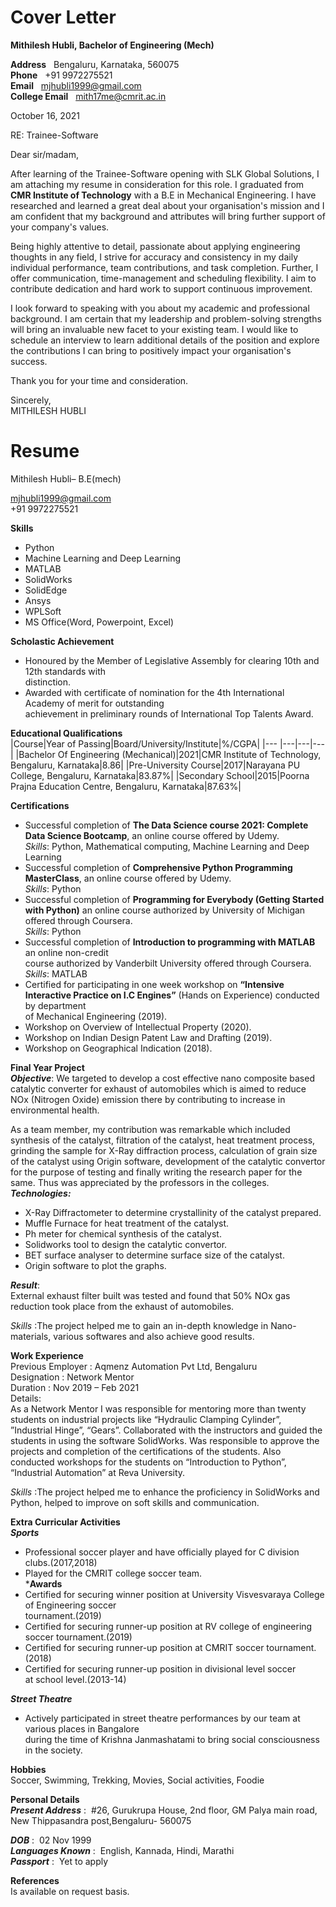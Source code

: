 # Cover Letter  
**Mithilesh Hubli, Bachelor of Engineering (Mech)**  

**Address**                  &nbsp; Bengaluru, Karnataka, 560075  
**Phone**                    &nbsp; +91 9972275521  
**Email**                    &nbsp; mjhubli1999@gmail.com  
**College Email**            &nbsp; mith17me@cmrit.ac.in  




October 16, 2021


RE: Trainee-Software 


Dear sir/madam,


After learning of the Trainee-Software opening with SLK Global Solutions, I am attaching my resume in consideration for this role. I graduated from **CMR Institute of Technology** with a B.E in Mechanical Engineering. I have researched and learned a great deal about your organisation's mission and I am confident that my background and attributes will bring further support of your company's values.

Being highly attentive to detail, passionate about applying engineering thoughts in any field, I strive for accuracy and consistency in my daily individual performance, team contributions, and task completion. Further, I offer communication, time-management and scheduling flexibility. I aim to contribute dedication   and hard work to support continuous improvement.

I look forward to speaking with you about my academic and professional background. I am certain that my leadership and problem-solving strengths will bring an invaluable new facet to your existing team. I would like to schedule an interview to learn additional details of the position and explore the contributions I can bring to positively impact your organisation's success.

Thank you for your time and consideration.


Sincerely,  
MITHILESH HUBLI  
  
# Resume
Mithilesh Hubli– B.E(mech)                                                       




mjhubli1999@gmail.com  
+91 9972275521

**Skills**  
- Python  
- Machine Learning and Deep Learning  
- MATLAB  
- SolidWorks  
- SolidEdge  
- Ansys  
- WPLSoft  
- MS Office(Word, Powerpoint, Excel)  

**Scholastic Achievement**   

- Honoured by the Member of Legislative Assembly for clearing 10th and 12th standards with  
  distinction.
- Awarded with certificate of nomination for the 4th International Academy of merit for outstanding  
  achievement in preliminary rounds of International Top Talents Award.

**Educational Qualifications**  
|Course|Year of Passing|Board/University/Institute|%/CGPA|
|--- |---|---|---|
|Bachelor Of Engineering  (Mechanical)|2021|CMR Institute of Technology, Bengaluru, Karnataka|8.86|
|Pre-University Course|2017|Narayana PU College, Bengaluru, Karnataka|83.87%| 
|Secondary School|2015|Poorna Prajna Education Centre, Bengaluru, Karnataka|87.63%|


**Certifications**
  
- Successful completion of **The Data Science course 2021: Complete Data Science Bootcamp**, an online course offered by Udemy.    
  *Skills*: Python, Mathematical computing, Machine Learning and Deep Learning  
- Successful completion of **Comprehensive Python Programming MasterClass**, an online course offered by Udemy.  
  *Skills*: Python  
- Successful completion of **Programming for Everybody (Getting Started with Python)** an online
  course authorized by University of Michigan offered through Coursera.  
  *Skills*: Python  
- Successful completion of **Introduction to programming with MATLAB** an online non-credit  
  course authorized by Vanderbilt University offered through Coursera.  
  *Skills*: MATLAB
- Certified for participating in one week workshop on **“Intensive Interactive 
  Practice on I.C Engines”** (Hands on Experience) conducted by department  
  of Mechanical Engineering (2019).  
- Workshop on Overview of Intellectual Property (2020).  
- Workshop on Indian Design Patent Law and Drafting (2019).  
- Workshop on Geographical Indication (2018).  

**Final Year Project**  
***Objective***:
We targeted to develop a cost effective nano composite based catalytic converter for exhaust of automobiles which is aimed to reduce NOx (Nitrogen Oxide) emission there by contributing to increase in environmental health.  

As a team member, my contribution was remarkable which included synthesis of the catalyst, filtration of the catalyst, heat treatment process, grinding the sample for X-Ray diffraction process, calculation of grain size of the catalyst using Origin software, development of the catalytic convertor for the purpose of testing and finally writing the research paper for the same. Thus was appreciated by the professors in the colleges.  
***Technologies:***   
- X-Ray Diffractometer to determine crystallinity of the catalyst prepared.  
- Muffle Furnace for heat treatment of the catalyst.  
- Ph meter for chemical synthesis of the catalyst.  
- Solidworks tool to design the catalytic convertor.  
- BET surface analyser to determine surface size of the catalyst.  
- Origin software to plot the graphs.  

***Result***:  
External‌ ‌exhaust‌ ‌filter‌ ‌built‌ ‌was‌ ‌tested‌ ‌and‌ ‌found‌ ‌that‌ 50%‌ ‌NOx‌ ‌gas‌ ‌reduction‌ took‌ ‌place‌ ‌from‌ ‌the‌ ‌exhaust‌ ‌of‌ ‌automobiles.‌  

*Skills* :The project helped me to gain an in-depth knowledge in Nano-materials, various softwares and also achieve good results.

**Work Experience**  
Previous Employer	: Aqmenz Automation Pvt Ltd, Bengaluru  
Designation			: Network Mentor  
Duration			: Nov 2019 – Feb 2021  
Details:  
As a Network Mentor I was responsible for mentoring more than twenty students on industrial projects like “Hydraulic Clamping Cylinder”, ”Industrial Hinge”, “Gears”. Collaborated with the instructors and guided the students in using the software SolidWorks. Was responsible to approve the projects and completion of the certifications of the students.
Also conducted workshops for the students on “Introduction to Python”, “Industrial Automation” at Reva University.

*Skills* :The project helped me to enhance the proficiency in SolidWorks and Python, helped to improve on soft skills and communication. 

**Extra Curricular Activities**  
***Sports***  
- Professional soccer player and have officially played for C division clubs.(2017,2018)  
- Played for the CMRIT college soccer team.  
***Awards**  
- Certified for securing winner position at University Visvesvaraya College of Engineering soccer  
  tournament.(2019)  
- Certified for securing runner-up position at RV college of engineering  
  soccer tournament.(2019)  
- Certified for securing runner-up position at CMRIT soccer tournament.(2018)  
- Certified for securing runner-up position in divisional level soccer  
  at school level.(2013-14)  
  
***Street Theatre***  
- Actively participated in street theatre performances by our team at various places in Bangalore  
  during the time of Krishna Janmashatami to bring social consciousness in the society.  

**Hobbies**  
Soccer, Swimming, Trekking, Movies, Social activities, Foodie  

**Personal Details**  
***Present Address***	: &nbsp;#26, Gurukrupa House, 2nd floor, GM Palya main road, New Thippasandra post,Bengaluru- 560075  

***DOB***		: &nbsp;02 Nov 1999  
***Languages Known***         : &nbsp;English, Kannada, Hindi, Marathi  
***Passport***		: &nbsp;Yet to apply  

**References**  
Is available on request basis.  





